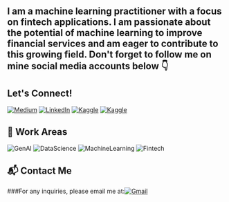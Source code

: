 ## I am a machine learning practitioner with a focus on fintech applications. I am passionate about the potential of machine learning to improve financial services and am eager to contribute to this growing field. Don't forget to follow me on mine social media accounts below 👇

## Let's Connect!
[![Medium](https://img.shields.io/badge/Medium-black?style=for-the-badge&logo=medium)](https://medium.com/@tnr1337/)
[![LinkedIn](https://img.shields.io/badge/LinkedIn-blue?style=for-the-badge&logo=linkedin)](https://www.linkedin.com/in/omertanir/)
[![Kaggle](https://img.shields.io/badge/Kaggle-blue?style=for-the-badge&logo=kaggle)](https://www.kaggle.com/mertanr)
[![Kaggle](https://img.shields.io/badge/Huggingface-yellow?style=for-the-badge&logo=huggingface)](https://huggingface.co/tnr1337)



## 🤖 Work Areas
![GenAI](https://img.shields.io/badge/GenAI-blue?style=for-the-badge)
![DataScience](https://img.shields.io/badge/DataScience-yellow?style=for-the-badge)
![MachineLearning](https://img.shields.io/badge/MachineLearning-orange?style=for-the-badge)
![Fintech](https://img.shields.io/badge/Fintech-black?style=for-the-badge)

## 📬 Contact Me
###For any inquiries, please email me at:[![Gmail](https://img.shields.io/badge/Gmail-white?style=for-the-badge&logo=gmail)](omertnr1337@gmail.com)
